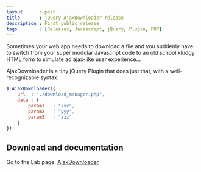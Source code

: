 ```yaml
---
layout      : post
title       : jQuery AjaxDownloader release
description : First public release
tags        : [Releases, Javascript, jQuery, Plugin, PHP]
---
```


Sometimes your web app needs to download a file and you suddenly have to switch from your super modular Javascript code to an old school kludgy HTML form to simulate ad ajax-like user experience...

AjaxDownloader is a tiny jQuery Plugin that does just that, with a well-recognizable syntax:

```javascript
$.AjaxDownloader({
    url  : "./download_manager.php",
    data : {
        param1   : "xxx",
        param2   : "yyy",
        param3   : "zzz"
    }
});
```


## Download and documentation

Go to the Lab page: [AjaxDownloader](/labs/jquery-ajax-downloader/)
